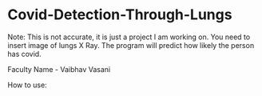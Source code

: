 # Covid-Detection-Through-Lungs
Note: This is not accurate, it is just a project I am working on. You need to insert image of lungs X Ray. The program will predict how likely the person has covid.

Faculty Name - Vaibhav Vasani

How to use:
